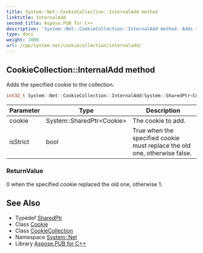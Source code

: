 ```yaml
---
title: System::Net::CookieCollection::InternalAdd method
linktitle: InternalAdd
second_title: Aspose.PUB for C++
description: 'System::Net::CookieCollection::InternalAdd method. Adds the specified cookie to the collection in C++.'
type: docs
weight: 1000
url: /cpp/system.net/cookiecollection/internaladd/
---
```

## CookieCollection::InternalAdd method


Adds the specified cookie to the collection.

```cpp
int32_t System::Net::CookieCollection::InternalAdd(System::SharedPtr<Cookie> cookie, bool isStrict)
```


| Parameter | Type | Description |
| --- | --- | --- |
| cookie | System::SharedPtr\<Cookie\> | The cookie to add. |
| isStrict | bool | True when the specified cookie must replace the old one, otherwise false. |

### ReturnValue

0 when the specified cookie replaced the old one, otherwise 1.

## See Also

* Typedef [SharedPtr](../../../system/sharedptr/)
* Class [Cookie](../../cookie/)
* Class [CookieCollection](../)
* Namespace [System::Net](../../)
* Library [Aspose.PUB for C++](../../../)
